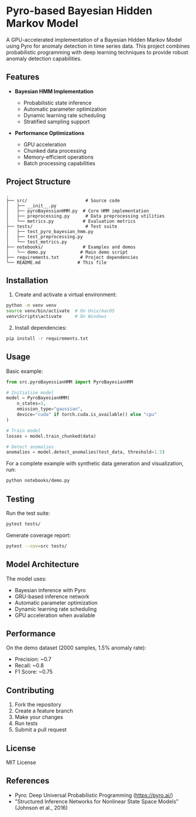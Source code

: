 # Pyro-based Bayesian Hidden Markov Model

A GPU-accelerated implementation of a Bayesian Hidden Markov Model using Pyro for anomaly detection in time series data. This project combines probabilistic programming with deep learning techniques to provide robust anomaly detection capabilities.

## Features

- **Bayesian HMM Implementation**
  - Probabilistic state inference
  - Automatic parameter optimization
  - Dynamic learning rate scheduling
  - Stratified sampling support

- **Performance Optimizations**
  - GPU acceleration
  - Chunked data processing
  - Memory-efficient operations
  - Batch processing capabilities

## Project Structure

```
.
├── src/                      # Source code
│   ├── __init__.py
│   ├── pyroBayessianHMM.py  # Core HMM implementation
│   ├── preprocessing.py      # Data preprocessing utilities
│   └── metrics.py           # Evaluation metrics
├── tests/                    # Test suite
│   ├── test_pyro_bayesian_hmm.py
│   ├── test_preprocessing.py
│   └── test_metrics.py
├── notebooks/               # Examples and demos
│   └── demo.py             # Main demo script
├── requirements.txt        # Project dependencies
└── README.md              # This file
```

## Installation

1. Create and activate a virtual environment:
```bash
python -m venv venv
source venv/bin/activate  # On Unix/macOS
venv\Scripts\activate     # On Windows
```

2. Install dependencies:
```bash
pip install -r requirements.txt
```

## Usage

Basic example:

```python
from src.pyroBayessianHMM import PyroBayesianHMM

# Initialize model
model = PyroBayesianHMM(
    n_states=3,
    emission_type="gaussian",
    device="cuda" if torch.cuda.is_available() else "cpu"
)

# Train model
losses = model.train_chunked(data)

# Detect anomalies
anomalies = model.detect_anomalies(test_data, threshold=1.5)
```

For a complete example with synthetic data generation and visualization, run:
```bash
python notebooks/demo.py
```

## Testing

Run the test suite:
```bash
pytest tests/
```

Generate coverage report:
```bash
pytest --cov=src tests/
```

## Model Architecture

The model uses:
- Bayesian inference with Pyro
- GRU-based inference network
- Automatic parameter optimization
- Dynamic learning rate scheduling
- GPU acceleration when available

## Performance

On the demo dataset (2000 samples, 1.5% anomaly rate):
- Precision: ~0.7
- Recall: ~0.8
- F1 Score: ~0.75

## Contributing

1. Fork the repository
2. Create a feature branch
3. Make your changes
4. Run tests
5. Submit a pull request

## License

MIT License

## References

- Pyro: Deep Universal Probabilistic Programming (https://pyro.ai/)
- "Structured Inference Networks for Nonlinear State Space Models" (Johnson et al., 2016) 